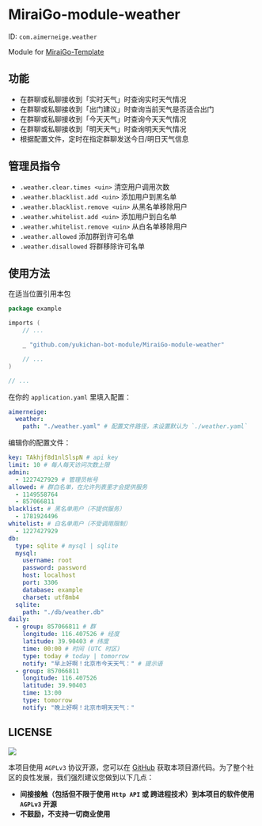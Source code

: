 # MiraiGo-module-weather

ID: `com.aimerneige.weather`

Module for [MiraiGo-Template](https://github.com/Logiase/MiraiGo-Template)

## 功能

- 在群聊或私聊接收到「实时天气」时查询实时天气情况
- 在群聊或私聊接收到「出门建议」时查询当前天气是否适合出门
- 在群聊或私聊接收到「今天天气」时查询今天天气情况
- 在群聊或私聊接收到「明天天气」时查询明天天气情况
- 根据配置文件，定时在指定群聊发送今日/明日天气信息

## 管理员指令

- `.weather.clear.times <uin>` 清空用户调用次数
- `.weather.blacklist.add <uin>` 添加用户到黑名单
- `.weather.blacklist.remove <uin>` 从黑名单移除用户
- `.weather.whitelist.add <uin>` 添加用户到白名单
- `.weather.whitelist.remove <uin>` 从白名单移除用户
- `.weather.allowed` 添加群到许可名单
- `.weather.disallowed` 将群移除许可名单

## 使用方法

在适当位置引用本包

```go
package example

imports (
    // ...

    _ "github.com/yukichan-bot-module/MiraiGo-module-weather"

    // ...
)

// ...
```

在你的 `application.yaml` 里填入配置：

```yaml
aimerneige:
  weather:
    path: "./weather.yaml" # 配置文件路径，未设置默认为 `./weather.yaml`
```

编辑你的配置文件：

```yaml
key: TAkhjf8d1nlSlspN # api key
limit: 10 # 每人每天访问次数上限
admin:
  - 1227427929 # 管理员帐号
allowed: # 群白名单，在允许列表里才会提供服务
  - 1149558764
  - 857066811
blacklist: # 黑名单用户（不提供服务）
  - 1781924496
whitelist: # 白名单用户（不受调用限制）
  - 1227427929
db:
  type: sqlite # mysql | sqlite
  mysql:
    username: root
    password: password
    host: localhost
    port: 3306
    database: example
    charset: utf8mb4
  sqlite:
    path: "./db/weather.db"
daily:
  - group: 857066811 # 群
    longitude: 116.407526 # 经度
    latitude: 39.90403 # 纬度
    time: 00:00 # 时间 (UTC 时区)
    type: today # today | tomorrow
    notify: "早上好啊！北京市今天天气：" # 提示语
  - group: 857066811
    longitude: 116.407526
    latitude: 39.90403
    time: 13:00
    type: tomorrow
    notify: "晚上好啊！北京市明天天气："
```

## LICENSE

<a href="https://www.gnu.org/licenses/agpl-3.0.en.html">
<img src="https://www.gnu.org/graphics/agplv3-155x51.png">
</a>

本项目使用 `AGPLv3` 协议开源，您可以在 [GitHub](https://github.com/yukichan-bot-module/MiraiGo-module-weather) 获取本项目源代码。为了整个社区的良性发展，我们强烈建议您做到以下几点：

- **间接接触（包括但不限于使用 `Http API` 或 跨进程技术）到本项目的软件使用 `AGPLv3` 开源**
- **不鼓励，不支持一切商业使用**
